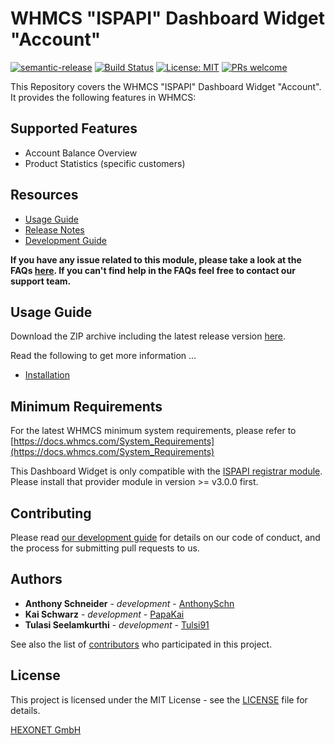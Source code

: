 # WHMCS "ISPAPI" Dashboard Widget "Account" #

[![semantic-release](https://img.shields.io/badge/%20%20%F0%9F%93%A6%F0%9F%9A%80-semantic--release-e10079.svg)](https://github.com/semantic-release/semantic-release)
[![Build Status](https://github.com/hexonet/whmcs-ispapi-widget-account/workflows/Release/badge.svg?branch=master)](https://github.com/hexonet/whmcs-ispapi-widget-account/workflows/Release/badge.svg?branch=master)
[![License: MIT](https://img.shields.io/badge/License-MIT-blue.svg)](https://opensource.org/licenses/MIT)
[![PRs welcome](https://img.shields.io/badge/PRs-welcome-brightgreen.svg)](https://github.com/hexonet/whmcs-ispapi-widget-account/blob/master/CONTRIBUTING.md)

This Repository covers the WHMCS "ISPAPI" Dashboard Widget "Account". It provides the following features in WHMCS:

## Supported Features ##

* Account Balance Overview
* Product Statistics (specific customers)

## Resources ##

* [Usage Guide](https://github.com/hexonet/whmcs-ispapi-widget-account/wiki/Usage-Guide)
* [Release Notes](https://github.com/hexonet/whmcs-ispapi-widget-account/releases)
* [Development Guide](https://github.com/hexonet/whmcs-ispapi-widget-account/wiki/Development-Guide)

**If you have any issue related to this module, please take a look at the FAQs [here](https://github.com/hexonet/whmcs-ispapi-widget-account/wiki/FAQs). If you can't find help in the FAQs feel free to contact our support team.**

## Usage Guide ##

Download the ZIP archive including the latest release version [here](https://github.com/hexonet/whmcs-ispapi-widget-account/raw/master/whmcs-ispapi-widget-account-latest.zip).

Read the following to get more information ...

* [Installation](https://github.com/hexonet/whmcs-ispapi-widget-account/wiki/Usage-Guide#installation)

## Minimum Requirements ##

For the latest WHMCS minimum system requirements, please refer to
[https://docs.whmcs.com/System_Requirements](https://docs.whmcs.com/System_Requirements)

This Dashboard Widget is only compatible with the [ISPAPI registrar module](https://github.com/hexonet/whmcs-ispapi-registrar). Please install that provider module in version >= v3.0.0 first.

## Contributing ##

Please read [our development guide](https://github.com/hexonet/whmcs-ispapi-widget-account/wiki/Development-Guide) for details on our code of conduct, and the process for submitting pull requests to us.

## Authors ##

* **Anthony Schneider** - *development* - [AnthonySchn](https://github.com/anthonyschn)
* **Kai Schwarz** - *development* - [PapaKai](https://github.com/papakai)
* **Tulasi Seelamkurthi** - *development* - [Tulsi91](https://github.com/tulsi91)

See also the list of [contributors](https://github.com/hexonet/whmcs-ispapi-widget-account/graphs/contributors) who participated in this project.

## License ##

This project is licensed under the MIT License - see the [LICENSE](https://github.com/hexonet/whmcs-ispapi-widget-account/blob/master/LICENSE) file for details.

[HEXONET GmbH](https://hexonet.net)
